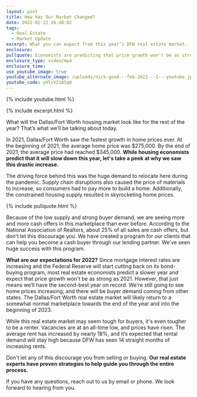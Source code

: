 ```yaml
---
layout: post
title: How Has Our Market Changed?
date: 2022-02-22 16:48:02
tags:
  - Real Estate
  - Market Update
excerpt: What you can expect from this year’s DFW real estate market.
enclosure:
pullquote: Economists are predicting that price growth won't be as strong as 2021.
enclosure_type: video/mp4
enclosure_time:
use_youtube_image: true
youtube_alternate_image: /uploads/nick-good---feb-2022---1---youtube.jpg
youtube_code: yHlcV21A5q0
---
```

{% include youtube.html %}

{% include excerpt.html %}

What will the Dallas/Fort Worth housing market look like for the rest of the year? That’s what we’ll be talking about today.

In 2021, Dallas/Fort Worth saw the fastest growth in home prices ever. At the beginning of 2021, the average home price was $275,000. By the end of 2021, the average price had reached $345,000. **While housing economists predict that it will slow down this year, let's take a peek at why we saw this drastic increase.&nbsp;**

The driving force behind this was the huge demand to relocate here during the pandemic. Supply chain disruptions also caused the price of materials to increase, so consumers had to pay more to build a home. Additionally, the constrained housing supply resulted in skyrocketing home prices.

{% include pullquote.html %}

Because of the low supply and strong buyer demand, we are seeing more and more cash offers in this marketplace than ever before. According to the National Association of Realtors, about 25% of all sales are cash offers, but don't let this discourage you. We have created a program for our clients that can help you become a cash buyer through our lending partner. We've seen huge success with this program.

**What are our expectations for 2022?** Since mortgage interest rates are increasing and the Federal Reserve will start cutting back on its bond-buying program, most real estate economists predict a slower year and expect that price growth won't be as strong as 2021. However, that just means we’ll have the second-best year on record. We're still going to see home prices increasing, and there will be buyer demand coming from other states. The Dallas/Fort Worth real estate market will likely return to a somewhat normal marketplace towards the end of the year and into the beginning of 2023.

While this real estate market may seem tough for buyers, it's even tougher to be a renter. Vacancies are at an all-time low, and prices have risen. The average rent has increased by nearly 18%, and it’s expected that rental demand will stay high because DFW has seen 14 straight months of increasing rents.

Don't let any of this discourage you from selling or buying. **Our real estate experts have proven strategies to help guide you through the entire process.**

If you have any questions, reach out to us by email or phone. We look forward to hearing from you.
